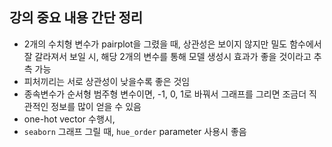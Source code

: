 ## 강의 중요 내용 간단 정리
- 2개의 수치형 변수가 pairplot을 그렸을 때, 상관성은 보이지 않지만 밀도 함수에서 잘 갈라져서 보일 시, 해당 2개의 변수를 통해 모델 생성시 효과가 좋을 것이라고 추측 가능
- 피처끼리는 서로 상관성이 낮을수록 좋은 것임
- 종속변수가 순서형 범주형 변수이면, -1, 0, 1로 바꿔서 그래프를 그리면 조금더 직관적인 정보를 많이 얻을 수 있음
- one-hot vector 수행시, 
- `seaborn` 그래프 그릴 때, `hue_order` parameter 사용시 좋음